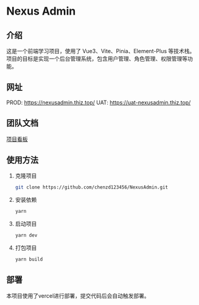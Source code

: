 # Nexus Admin

## 介绍

这是一个前端学习项目，使用了 Vue3、Vite、Pinia、Element-Plus 等技术栈。
项目的目标是实现一个后台管理系统，包含用户管理、角色管理、权限管理等功能。

## 网址

PROD: <https://nexusadmin.thiz.top/>
UAT: <https://uat-nexusadmin.thiz.top/>

## 团队文档

[项目看板](https://github.com/users/chenzd123456/projects/8)

## 使用方法

1. 克隆项目

   ```bash
   git clone https://github.com/chenzd123456/NexusAdmin.git
   ```

2. 安装依赖

   ```bash
   yarn
   ```

3. 启动项目

   ```bash
   yarn dev
   ```

4. 打包项目

   ```bash
   yarn build
   ```

## 部署

本项目使用了vercel进行部署，提交代码后会自动触发部署。
